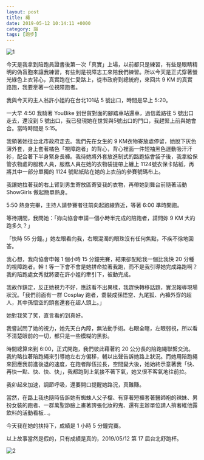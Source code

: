```yaml
---
layout: post
title: 繩
date: 2019-05-12 10:14:11 +0000
category: 謅
tags: [跑步]
---
```



![1](/blog/assets/images/2019/rope1.jpg)

今天是我拿到陪跑員證書後第一次「真實」上場，以前都只是練習，有些是眼睛精明的偽盲胞來讓我練習，有些則是視障志工來陪我們練習。所以今天是正式穿著螢光綠色上衣背心，真實跑在仁愛路上，從市政府到總統府，來回共 9 KM 的真實路跑，我要牽著一位視障跑者。


<!--more-->



我與今天的主人翁許小姐約在台北101站 5 號出口，時間是早上 5:20。

一大早 4:50 我騎著 YouBike 到世貿對面的腳踏車站還車，過信義路往 5 號出口走去，還沒到 5 號出口，我已發現她在世貿與5號出口的門口，我趕緊上前與她會合。當時時間是 5:15。

我領著她往台北市政府走去。我們先在女生的 9 KM衣物寄放處停留，她脫下灰色薄外套，身上套著橘色「視障跑者」的背心，背心裡面一件短袖黑色運動吸汗汗衫，配合著下半身緊身長褲。我待她將外套放進制式的路跑協會袋子後，我拿給保管衣物處的服務人員，服務人員在她的衣物袋提帶上纏上 1124號衣保卡貼紙，再將其中一部分單獨的 1124 號貼紙貼在她的上衣前的參賽號碼布上。

我讓她拉著我的右上臂到男生寄放區寄妥我的衣物，再帶她到舞台前隨著活動 ShowGirls 做起簡單熱身。

5:50 熱身完畢，主持人請參賽者往前向起跑線靠近，等著 6:00 準時開跑。

等待期間，我問她：「妳向協會申請一個小時半完成的陪跑者，請問妳 9 KM 大約跑多久？」

「快時 55 分鐘。」她左眼看向我，右眼混濁的眼珠沒有任何焦點，不疾不徐地回答。

我心想，我向協會申報 1 個小時 15 分鐘完賽，結果卻配給我一個比我快 20 分種的視障跑者。幹！等一下會不會是她拼命拉著我跑，而不是我引導她完成路跑啊？我的陪跑處女秀就將要在許小姐的牽引下，被動完成。

我故作鎮定，反正她視力不好，應該看不出異樣，我趕快轉移話題，實況報導現場狀況。「我們前面有一群 Cosplay 跑者，喬裝成孫悟空、九尾狐、內褲外穿的超人，其中孫悟空的頭套還套在超人頭上。」

她對我笑了笑，直言看的到真好。

我嘗試問了她的視力，她先天白內障，無法動手術。右眼全瞎，左眼弱視，所以看不清楚眼前的一切，都只是一些模糊的黑影。

時間總算來到 6:00，正式開跑，我們彼此藉著約 20 公分長的陪跑繩聯繫交流。我約略拉著陪跑繩來引導她左右方偏移，輔以出聲告訴她路上狀況。而她用陪跑繩來回應我前進後退的速度，在跑者隊伍拉長，空間變大後，她始終示意著我「快、再快一點、快、快、快」，我都跑到上氣接不著下氣，她又很不客氣地往前拉。

我卯起來加速，調節呼吸，還要開口提醒她路況，真難賺。

當然，在路上我也隨時告訴她有蜘蛛人父子檔、有穿著短褲套著醫師袍的辣妹、男扮女裝的跑者、一群萬聖節臉上畫著誇張化妝的鬼、還有主辦單位請人揹著維他露飲料的活動看板...。

今天我在她的扶持下，成績是 1 小時 5 分鐘完賽。

以上故事當然是假的，只有成績是真的，2019/05/12 第 17 屆台北舒跑杯。


![2](/blog/assets/images/2019/rope2.jpg)
